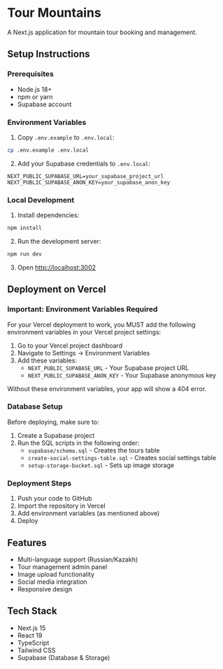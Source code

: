 # Tour Mountains

A Next.js application for mountain tour booking and management.

## Setup Instructions

### Prerequisites
- Node.js 18+ 
- npm or yarn
- Supabase account

### Environment Variables

1. Copy `.env.example` to `.env.local`:
```bash
cp .env.example .env.local
```

2. Add your Supabase credentials to `.env.local`:
```
NEXT_PUBLIC_SUPABASE_URL=your_supabase_project_url
NEXT_PUBLIC_SUPABASE_ANON_KEY=your_supabase_anon_key
```

### Local Development

1. Install dependencies:
```bash
npm install
```

2. Run the development server:
```bash
npm run dev
```

3. Open [http://localhost:3002](http://localhost:3002)

## Deployment on Vercel

### Important: Environment Variables Required

For your Vercel deployment to work, you MUST add the following environment variables in your Vercel project settings:

1. Go to your Vercel project dashboard
2. Navigate to Settings → Environment Variables
3. Add these variables:
   - `NEXT_PUBLIC_SUPABASE_URL` - Your Supabase project URL
   - `NEXT_PUBLIC_SUPABASE_ANON_KEY` - Your Supabase anonymous key

Without these environment variables, your app will show a 404 error.

### Database Setup

Before deploying, make sure to:
1. Create a Supabase project
2. Run the SQL scripts in the following order:
   - `supabase/schema.sql` - Creates the tours table
   - `create-social-settings-table.sql` - Creates social settings table
   - `setup-storage-bucket.sql` - Sets up image storage

### Deployment Steps

1. Push your code to GitHub
2. Import the repository in Vercel
3. Add environment variables (as mentioned above)
4. Deploy

## Features

- Multi-language support (Russian/Kazakh)
- Tour management admin panel
- Image upload functionality
- Social media integration
- Responsive design

## Tech Stack

- Next.js 15
- React 19
- TypeScript
- Tailwind CSS
- Supabase (Database & Storage)